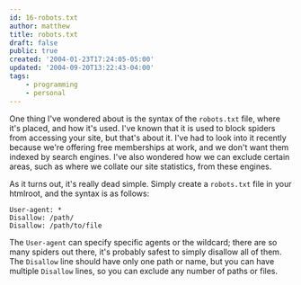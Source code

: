 ```yaml
---
id: 16-robots.txt
author: matthew
title: robots.txt
draft: false
public: true
created: '2004-01-23T17:24:05-05:00'
updated: '2004-09-20T13:22:43-04:00'
tags:
    - programming
    - personal
---
```

One thing I've wondered about is the syntax of the `robots.txt` file, where it's
placed, and how it's used. I've known that it is used to block spiders from
accessing your site, but that's about it. I've had to look into it recently
because we're offering free memberships at work, and we don't want them indexed
by search engines. I've also wondered how we can exclude certain areas, such as
where we collate our site statistics, from these engines.

As it turns out, it's really dead simple. Simply create a `robots.txt` file in
your htmlroot, and the syntax is as follows:

```apacheconf
User-agent: *
Disallow: /path/
Disallow: /path/to/file
```

The `User-agent` can specify specific agents or the wildcard; there are so many
spiders out there, it's probably safest to simply disallow all of them. The
`Disallow` line should have only one path or name, but you can have multiple
`Disallow` lines, so you can exclude any number of paths or files.
